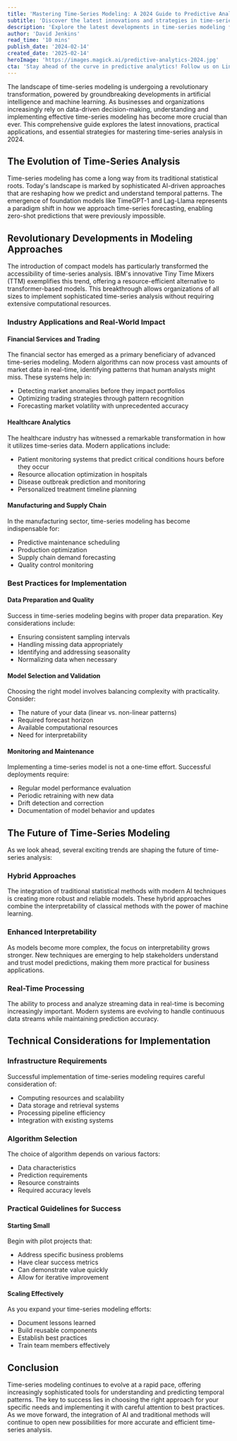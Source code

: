 ```yaml
---
title: 'Mastering Time-Series Modeling: A 2024 Guide to Predictive Analytics Excellence'
subtitle: 'Discover the latest innovations and strategies in time-series analysis for 2024'
description: 'Explore the latest developments in time-series modeling for 2024, including AI-driven approaches, practical applications across industries, and essential implementation strategies. Learn how modern technologies like TimeGPT-1 and Tiny Time Mixers are revolutionizing predictive analytics.'
author: 'David Jenkins'
read_time: '10 mins'
publish_date: '2024-02-14'
created_date: '2025-02-14'
heroImage: 'https://images.magick.ai/predictive-analytics-2024.jpg'
cta: 'Stay ahead of the curve in predictive analytics! Follow us on LinkedIn for regular updates on time-series modeling innovations and expert insights into the future of data science.'
---
```


The landscape of time-series modeling is undergoing a revolutionary transformation, powered by groundbreaking developments in artificial intelligence and machine learning. As businesses and organizations increasingly rely on data-driven decision-making, understanding and implementing effective time-series modeling has become more crucial than ever. This comprehensive guide explores the latest innovations, practical applications, and essential strategies for mastering time-series analysis in 2024.

## The Evolution of Time-Series Analysis

Time-series modeling has come a long way from its traditional statistical roots. Today's landscape is marked by sophisticated AI-driven approaches that are reshaping how we predict and understand temporal patterns. The emergence of foundation models like TimeGPT-1 and Lag-Llama represents a paradigm shift in how we approach time-series forecasting, enabling zero-shot predictions that were previously impossible.

## Revolutionary Developments in Modeling Approaches

The introduction of compact models has particularly transformed the accessibility of time-series analysis. IBM's innovative Tiny Time Mixers (TTM) exemplifies this trend, offering a resource-efficient alternative to transformer-based models. This breakthrough allows organizations of all sizes to implement sophisticated time-series analysis without requiring extensive computational resources.

### Industry Applications and Real-World Impact

#### Financial Services and Trading

The financial sector has emerged as a primary beneficiary of advanced time-series modeling. Modern algorithms can now process vast amounts of market data in real-time, identifying patterns that human analysts might miss. These systems help in:
- Detecting market anomalies before they impact portfolios
- Optimizing trading strategies through pattern recognition
- Forecasting market volatility with unprecedented accuracy

#### Healthcare Analytics

The healthcare industry has witnessed a remarkable transformation in how it utilizes time-series data. Modern applications include:
- Patient monitoring systems that predict critical conditions hours before they occur
- Resource allocation optimization in hospitals
- Disease outbreak prediction and monitoring
- Personalized treatment timeline planning

#### Manufacturing and Supply Chain

In the manufacturing sector, time-series modeling has become indispensable for:
- Predictive maintenance scheduling
- Production optimization
- Supply chain demand forecasting
- Quality control monitoring

### Best Practices for Implementation

#### Data Preparation and Quality

Success in time-series modeling begins with proper data preparation. Key considerations include:
- Ensuring consistent sampling intervals
- Handling missing data appropriately
- Identifying and addressing seasonality
- Normalizing data when necessary

#### Model Selection and Validation

Choosing the right model involves balancing complexity with practicality. Consider:
- The nature of your data (linear vs. non-linear patterns)
- Required forecast horizon
- Available computational resources
- Need for interpretability

#### Monitoring and Maintenance

Implementing a time-series model is not a one-time effort. Successful deployments require:
- Regular model performance evaluation
- Periodic retraining with new data
- Drift detection and correction
- Documentation of model behavior and updates

## The Future of Time-Series Modeling

As we look ahead, several exciting trends are shaping the future of time-series analysis:

### Hybrid Approaches

The integration of traditional statistical methods with modern AI techniques is creating more robust and reliable models. These hybrid approaches combine the interpretability of classical methods with the power of machine learning.

### Enhanced Interpretability

As models become more complex, the focus on interpretability grows stronger. New techniques are emerging to help stakeholders understand and trust model predictions, making them more practical for business applications.

### Real-Time Processing

The ability to process and analyze streaming data in real-time is becoming increasingly important. Modern systems are evolving to handle continuous data streams while maintaining prediction accuracy.

## Technical Considerations for Implementation

### Infrastructure Requirements

Successful implementation of time-series modeling requires careful consideration of:
- Computing resources and scalability
- Data storage and retrieval systems
- Processing pipeline efficiency
- Integration with existing systems

### Algorithm Selection

The choice of algorithm depends on various factors:
- Data characteristics
- Prediction requirements
- Resource constraints
- Required accuracy levels

### Practical Guidelines for Success

#### Starting Small

Begin with pilot projects that:
- Address specific business problems
- Have clear success metrics
- Can demonstrate value quickly
- Allow for iterative improvement

#### Scaling Effectively

As you expand your time-series modeling efforts:
- Document lessons learned
- Build reusable components
- Establish best practices
- Train team members effectively

## Conclusion

Time-series modeling continues to evolve at a rapid pace, offering increasingly sophisticated tools for understanding and predicting temporal patterns. The key to success lies in choosing the right approach for your specific needs and implementing it with careful attention to best practices. As we move forward, the integration of AI and traditional methods will continue to open new possibilities for more accurate and efficient time-series analysis.
